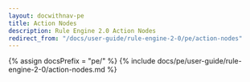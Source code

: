 ```yaml
---
layout: docwithnav-pe
title: Action Nodes
description: Rule Engine 2.0 Action Nodes
redirect_from: "/docs/user-guide/rule-engine-2-0/pe/action-nodes"
---
```


{% assign docsPrefix = "pe/" %}
{% include docs/pe/user-guide/rule-engine-2-0/action-nodes.md %}
